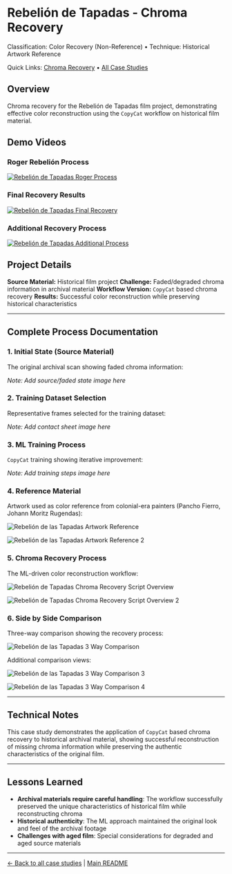 # Rebelión de Tapadas - Chroma Recovery

Classification: Color Recovery (Non-Reference) • Technique: Historical Artwork Reference

Quick Links: [Chroma Recovery](../chroma-recovery.md) • [All Case Studies](../case-studies.md)

## Overview
Chroma recovery for the Rebelión de Tapadas film project, demonstrating effective color reconstruction using the `CopyCat` workflow on historical film material.

## Demo Videos

### Roger Rebelión Process
[![Rebelión de Tapadas Roger Process](https://img.youtube.com/vi/RAKMxUw78gE/0.jpg)](https://www.youtube.com/watch?v=RAKMxUw78gE)

### Final Recovery Results
[![Rebelión de Tapadas Final Recovery](https://img.youtube.com/vi/0hkOd2OjGXM/0.jpg)](https://www.youtube.com/watch?v=0hkOd2OjGXM)

### Additional Recovery Process
[![Rebelión de Tapadas Additional Process](https://img.youtube.com/vi/4UK53lS59R0/0.jpg)](https://www.youtube.com/watch?v=4UK53lS59R0)

## Project Details

**Source Material:** Historical film project
**Challenge:** Faded/degraded chroma information in archival material
**Workflow Version:** `CopyCat` based chroma recovery
**Results:** Successful color reconstruction while preserving historical characteristics

---

## Complete Process Documentation

### 1. Initial State (Source Material)
The original archival scan showing faded chroma information:

*Note: Add source/faded state image here*

### 2. Training Dataset Selection
Representative frames selected for the training dataset:

*Note: Add contact sheet image here*

### 3. ML Training Process
`CopyCat` training showing iterative improvement:

*Note: Add training steps image here*

### 4. Reference Material
Artwork used as color reference from colonial-era painters (Pancho Fierro, Johann Moritz Rugendas):

![Rebelión de las Tapadas Artwork Reference](../images/REBELION%20DE%20LAS%20TAPADAS%20ARTWORK%20REFERENCE.png)

![Rebelión de las Tapadas Artwork Reference 2](../images/REBELION%20DE%20LAS%20TAPADAS%20ARTWORK%20REFERENCE%202.jpeg)

### 5. Chroma Recovery Process
The ML-driven color reconstruction workflow:

![Rebelión de Tapadas Chroma Recovery Script Overview](../images/REBELION%20DE%20TAPADAS%20CHROMA%20RECOVERY%20SCRIPT%20OVERVIEW.jpeg)

![Rebelión de Tapadas Chroma Recovery Script Overview 2](../images/REBELION%20DE%20TAPADAS%20CHROMA%20RECOVERY%20SCRIPT%20OVERVIEW%202.jpeg)

### 6. Side by Side Comparison
Three-way comparison showing the recovery process:

![Rebelión de las Tapadas 3 Way Comparison](../images/REBELION%20DE%20LAS%20TAPADAS%203%20WAY%20COMPARISON.png)

Additional comparison views:

![Rebelión de las Tapadas 3 Way Comparison 3](../images/REBELION%20DE%20LAS%20TAPADAS%203%20WAY%20COMPARISON%203.jpeg)

![Rebelión de las Tapadas 3 Way Comparison 4](../images/REBELION%20DE%20LAS%20TAPADAS%203%20WAY%20COMPARISON%204.jpeg)

---

## Technical Notes

This case study demonstrates the application of `CopyCat` based chroma recovery to historical archival material, showing successful reconstruction of missing chroma information while preserving the authentic characteristics of the original film.

---

## Lessons Learned

- **Archival materials require careful handling**: The workflow successfully preserved the unique characteristics of historical film while reconstructing chroma
- **Historical authenticity**: The ML approach maintained the original look and feel of the archival footage
- **Challenges with aged film**: Special considerations for degraded and aged source materials

---

[← Back to all case studies](../case-studies.md) | [Main README](../../README.md)
